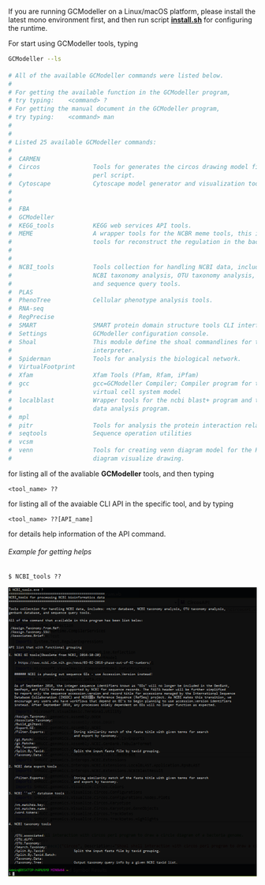 If you are running GCModeller on a Linux/macOS platform, please install the latest mono environment first, and then run script **[install.sh](./install.sh)** for configuring the runtime.

For start using GCModeller tools, typing 
```bash
GCModeller --ls

# All of the available GCModeller commands were listed below.
#
# For getting the available function in the GCModeller program, 
# try typing:    <command> ?
# For getting the manual document in the GCModeller program,
# try typing:    <command> man
#
#
# Listed 25 available GCModeller commands:
#
#  CARMEN               
#  Circos               Tools for generates the circos drawing model file for the circos
#                       perl script.
#  Cytoscape            Cytoscape model generator and visualization tools utils for GCModeller
#                      
#
#  FBA                  
#  GCModeller           
#  KEGG_tools           KEGG web services API tools.
#  MEME                 A wrapper tools for the NCBR meme tools, this is a powerfull
#                       tools for reconstruct the regulation in the bacterial genome.
#                      
#
#  NCBI_tools           Tools collection for handling NCBI data, includes: nt/nr database,
#                       NCBI taxonomy analysis, OTU taxonomy analysis, genbank database,
#                       and sequence query tools.
#  PLAS                 
#  PhenoTree            Cellular phenotype analysis tools.
#  RNA-seq              
#  RegPrecise           
#  SMART                SMART protein domain structure tools CLI interface.
#  Settings             GCModeller configuration console.
#  Shoal                This module define the shoal commandlines for the command line
#                       interpreter.
#  Spiderman            Tools for analysis the biological network.
#  VirtualFootprint     
#  Xfam                 Xfam Tools (Pfam, Rfam, iPfam)
#  gcc                  gcc=GCModeller Compiler; Compiler program for the GCModeller
#                       virtual cell system model
#  localblast           Wrapper tools for the ncbi blast+ program and the blast output
#                       data analysis program.
#  mpl                  
#  pitr                 Tools for analysis the protein interaction relationship.
#  seqtools             Sequence operation utilities
#  vcsm                 
#  venn                 Tools for creating venn diagram model for the R program and venn
#                       diagram visualize drawing.
``` 
for listing all of the avaliable **GCModeller** tools, and then typing 
```
<tool_name> ??
``` 
for listing all of the avaiable CLI API in the specific tool, and by typing 
```
<tool_name> ??[API_name]
``` 
for details help information of the API command.

###### Example for getting helps

```
$ NCBI_tools ??
```

![](./images/ToolsHelp-Example.png)
